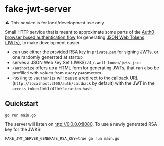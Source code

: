 # fake-jwt-server

:warning: This service is for local/development use only.

Small HTTP service that is meant to approximate some parts of the [Auth0 browser based authentication flow](https://auth0.com/docs/api/authentication#database-ad-ldap-passive-) for generating [JSON Web Tokens (JWTs)](https://en.wikipedia.org/wiki/JSON_Web_Token), to make development easier.

- can use either the provided RSA key in `private.pem` for signing JWTs, or one randomly generated at startup
- serves a JSON Web Key Set (JWKS) at `/.well-known/jwks.json`
- `/authorize` offers up a HTML form for generating JWTs, that can also be prefilled with values from query parameters
- `POST`ing to `/authorize` will cause a redirect to the callback URL (`http://localhost:3000/auth/callback` by default) with the JWT in the `access_token` field of the `location.hash`

## Quickstart

```shell
go run main.go
```

The server will listen on <http://0.0.0.0:8080>. To use a newly generated RSA key for the JWKS:

```shell
FAKE_JWT_SERVER_GENERATE_RSA_KEY=true go run main.go
```
